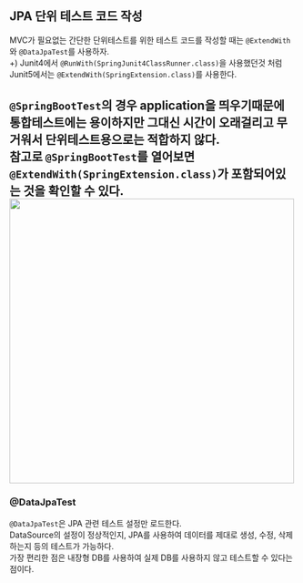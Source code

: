 ## JPA 단위 테스트 코드 작성
MVC가 필요없는 간단한 단위테스트를 위한 테스트 코드를 작성할 때는 `@ExtendWith`와 `@DataJpaTest`를 사용하자.  
+) Junit4에서 `@RunWith(SpringJunit4ClassRunner.class)`을 사용했던것 처럼 Junit5에서는 `@ExtendWith(SpringExtension.class)`를 사용한다.

###

`@SpringBootTest`의 경우 application을 띄우기때문에 통합테스트에는 용이하지만 그대신 시간이 오래걸리고 무거워서 단위테스트용으로는 적합하지 않다.  
참고로 `@SpringBootTest`를 열어보면 `@ExtendWith(SpringExtension.class)`가 포함되어있는 것을 확인할 수 있다.  
<img src="https://user-images.githubusercontent.com/93504767/146857071-52a6d4b0-4f63-4a68-9a73-f75426df7111.png" width="500">
-----

### @DataJpaTest
`@DataJpaTest`은 JPA 관련 테스트 설정만 로드한다.  
DataSource의 설정이 정상적인지, JPA를 사용하여 데이터를 제대로 생성, 수정, 삭제하는지 등의 테스트가 가능하다.  
가장 편리한 점은 내장형 DB를 사용하여 실제 DB를 사용하지 않고 테스트할 수 있다는 점이다.
